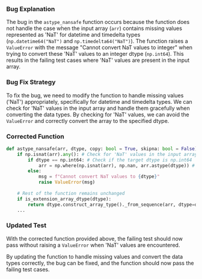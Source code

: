 ### Bug Explanation
The bug in the `astype_nansafe` function occurs because the function does not handle the case when the input array (`arr`) contains missing values represented as 'NaT' for datetime and timedelta types (`np.datetime64("NaT")` and `np.timedelta64("NaT")`). The function raises a `ValueError` with the message "Cannot convert NaT values to integer" when trying to convert these 'NaT' values to an integer dtype (`np.int64`). This results in the failing test cases where 'NaT' values are present in the input array.

### Bug Fix Strategy
To fix the bug, we need to modify the function to handle missing values ('NaT') appropriately, specifically for datetime and timedelta types. We can check for 'NaT' values in the input array and handle them gracefully when converting the data types. By checking for 'NaT' values, we can avoid the `ValueError` and correctly convert the array to the specified dtype.

### Corrected Function
```python
def astype_nansafe(arr, dtype, copy: bool = True, skipna: bool = False):
    if np.isnat(arr).any(): # Check for 'NaT' values in the input array
        if dtype == np.int64: # Check if the target dtype is np.int64
            arr = np.where(np.isnat(arr), np.nan, arr.astype(dtype)) # Convert 'NaT' to np.nan
        else:
            msg = f"Cannot convert NaT values to {dtype}"
            raise ValueError(msg)
    
    # Rest of the function remains unchanged
    if is_extension_array_dtype(dtype):
        return dtype.construct_array_type()._from_sequence(arr, dtype=dtype, copy=copy)
    ...
```

### Updated Test
With the corrected function provided above, the failing test should now pass without raising a `ValueError` when 'NaT' values are encountered.

By updating the function to handle missing values and convert the data types correctly, the bug can be fixed, and the function should now pass the failing test cases.
